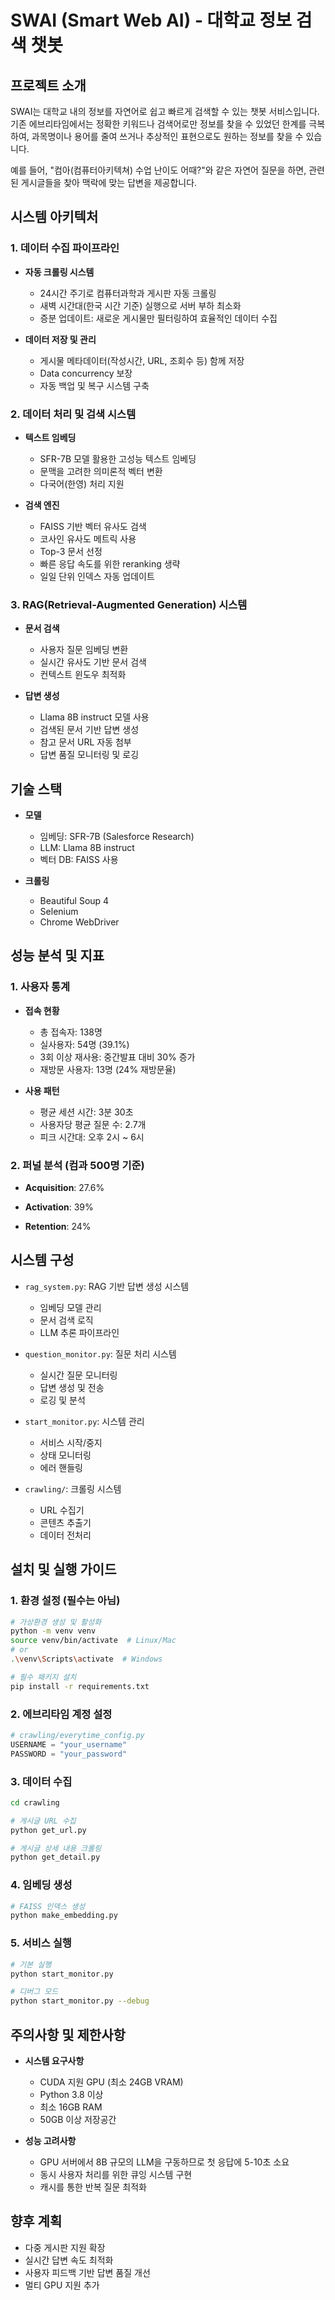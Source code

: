 # SWAI (Smart Web AI) - 대학교 정보 검색 챗봇

## 프로젝트 소개
SWAI는 대학교 내의 정보를 자연어로 쉽고 빠르게 검색할 수 있는 챗봇 서비스입니다. 기존 에브리타임에서는 정확한 키워드나 검색어로만 정보를 찾을 수 있었던 한계를 극복하여, 과목명이나 용어를 줄여 쓰거나 추상적인 표현으로도 원하는 정보를 찾을 수 있습니다.

예를 들어, "컴아(컴퓨터아키텍쳐) 수업 난이도 어때?"와 같은 자연어 질문을 하면, 관련된 게시글들을 찾아 맥락에 맞는 답변을 제공합니다.

## 시스템 아키텍처

### 1. 데이터 수집 파이프라인
- **자동 크롤링 시스템**
  - 24시간 주기로 컴퓨터과학과 게시판 자동 크롤링
  - 새벽 시간대(한국 시간 기준) 실행으로 서버 부하 최소화
  - 증분 업데이트: 새로운 게시물만 필터링하여 효율적인 데이터 수집
  
- **데이터 저장 및 관리**
  - 게시물 메타데이터(작성시간, URL, 조회수 등) 함께 저장
  - Data concurrency 보장
  - 자동 백업 및 복구 시스템 구축

### 2. 데이터 처리 및 검색 시스템
- **텍스트 임베딩**
  - SFR-7B 모델 활용한 고성능 텍스트 임베딩
  - 문맥을 고려한 의미론적 벡터 변환
  - 다국어(한영) 처리 지원

- **검색 엔진**
  - FAISS 기반 벡터 유사도 검색
  - 코사인 유사도 메트릭 사용
  - Top-3 문서 선정
  - 빠른 응답 속도를 위한 reranking 생략
  - 일일 단위 인덱스 자동 업데이트

### 3. RAG(Retrieval-Augmented Generation) 시스템
- **문서 검색**
  - 사용자 질문 임베딩 변환
  - 실시간 유사도 기반 문서 검색
  - 컨텍스트 윈도우 최적화

- **답변 생성**
  - Llama 8B instruct 모델 사용
  - 검색된 문서 기반 답변 생성
  - 참고 문서 URL 자동 첨부
  - 답변 품질 모니터링 및 로깅

## 기술 스택
- **모델**
  - 임베딩: SFR-7B (Salesforce Research)
  - LLM: Llama 8B instruct
  - 벡터 DB: FAISS 사용

- **크롤링**
  - Beautiful Soup 4
  - Selenium
  - Chrome WebDriver

## 성능 분석 및 지표

### 1. 사용자 통계
- **접속 현황**
  - 총 접속자: 138명
  - 실사용자: 54명 (39.1%)
  - 3회 이상 재사용: 중간발표 대비 30% 증가
  - 재방문 사용자: 13명 (24% 재방문율)

- **사용 패턴**
  - 평균 세션 시간: 3분 30초
  - 사용자당 평균 질문 수: 2.7개
  - 피크 시간대: 오후 2시 ~ 6시

### 2. 퍼널 분석 (컴과 500명 기준)
- **Acquisition**: 27.6%

- **Activation**: 39%

- **Retention**: 24%

## 시스템 구성
- `rag_system.py`: RAG 기반 답변 생성 시스템
  - 임베딩 모델 관리
  - 문서 검색 로직
  - LLM 추론 파이프라인

- `question_monitor.py`: 질문 처리 시스템
  - 실시간 질문 모니터링
  - 답변 생성 및 전송
  - 로깅 및 분석

- `start_monitor.py`: 시스템 관리
  - 서비스 시작/중지
  - 상태 모니터링
  - 에러 핸들링

- `crawling/`: 크롤링 시스템
  - URL 수집기
  - 콘텐츠 추출기
  - 데이터 전처리

## 설치 및 실행 가이드

### 1. 환경 설정 (필수는 아님)
```bash
# 가상환경 생성 및 활성화
python -m venv venv
source venv/bin/activate  # Linux/Mac
# or
.\venv\Scripts\activate  # Windows

# 필수 패키지 설치
pip install -r requirements.txt
```

### 2. 에브리타임 계정 설정
```python
# crawling/everytime_config.py
USERNAME = "your_username"
PASSWORD = "your_password"
```

### 3. 데이터 수집
```bash
cd crawling

# 게시글 URL 수집
python get_url.py

# 게시글 상세 내용 크롤링
python get_detail.py
```

### 4. 임베딩 생성
```bash
# FAISS 인덱스 생성
python make_embedding.py
```

### 5. 서비스 실행
```bash
# 기본 실행
python start_monitor.py

# 디버그 모드
python start_monitor.py --debug
```

## 주의사항 및 제한사항
- **시스템 요구사항**
  - CUDA 지원 GPU (최소 24GB VRAM)
  - Python 3.8 이상
  - 최소 16GB RAM
  - 50GB 이상 저장공간

- **성능 고려사항**
  - GPU 서버에서 8B 규모의 LLM을 구동하므로 첫 응답에 5-10초 소요
  - 동시 사용자 처리를 위한 큐잉 시스템 구현
  - 캐시를 통한 반복 질문 최적화

## 향후 계획
- 다중 게시판 지원 확장
- 실시간 답변 속도 최적화
- 사용자 피드백 기반 답변 품질 개선
- 멀티 GPU 지원 추가 
